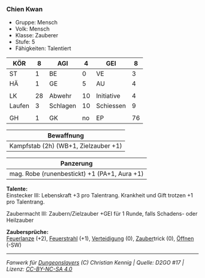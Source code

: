 ### Chien Kwan  
- Gruppe: Mensch  
- Volk: Mensch  
- Klasse: Zauberer  
- Stufe: 5  
- Fähigkeiten: Talentiert  


| KÖR | 8 | AGI | 4 | GEI | 8 |
| --- | --- | --- | --- | --- | --- |
| ST | 1 | BE | 0 | VE | 3 |
| HÄ | 1 | GE | 5 | AU | 4 |
|  |  |  |  |  |  |
| LK | 28 | Abwehr | 10 | Initiative | 4 |
| Laufen | 3 | Schlagen | 10 | Schiessen | 9 |
|  |  |  |  |  |  |
| GH | 1 | GK | no | EP | 76 |


| Bewaffnung |
| --- |
| Kampfstab (2h) (WB+1, Zielzauber +1) |


| Panzerung |
| --- |
| mag. Robe (runenbestickt) +1 (PA+1, Aura +1) |


**Talente:**  
Einstecker III: Lebenskraft +3 pro Talentrang. Krankheit und Gift trotzen +1 pro Talentrang.

Zaubermacht III: Zaubern/Zielzauber +GEI für 1 Runde, falls Schadens- oder Heilzauber


**Zaubersprüche:**  
[Feuerlanze](/grw/zauber/feuerlanze.md) (+2), [Feuerstrahl](/grw/zauber/feuerstrahl.md) (+1), [Verteidigung](/grw/zauber/verteidigung.md) (0), [Zauber](/fanwerk/zauber/zauber.md)trick (0), [Öffnen](/grw/zauber/oeffnen.md) (-SW)




___
*Fanwerk für [Dungeonslayers](https://www.dungeonslayers.net/) (C) Christian Kennig | Quelle: D2GO #17 | Lizenz: [CC-BY-NC-SA 4.0](https://creativecommons.org/licenses/by-nc-sa/4.0/deed.de)*